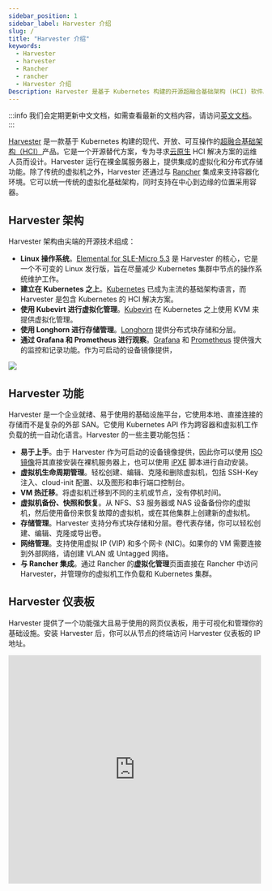 ```yaml
---
sidebar_position: 1
sidebar_label: Harvester 介绍
slug: /
title: "Harvester 介绍"
keywords:
  - Harvester
  - harvester
  - Rancher
  - rancher
  - Harvester 介绍
Description: Harvester 是基于 Kubernetes 构建的开源超融合基础架构 (HCI) 软件。它是 vSphere 和 Nutanix 的开源替代方案。
---
```

:::info
我们会定期更新中文文档，如需查看最新的文档内容，请访问[英文文档](https://docs.harvesterhci.io/)。
:::

[Harvester](https://harvesterhci.io/) 是一款基于 Kubernetes 构建的现代、开放、可互操作的[超融合基础架构（HCI）](https://en.wikipedia.org/wiki/Hyper-converged_infrastructure)产品。它是一个开源替代方案，专为寻求[云原生](https://about.gitlab.com/topics/cloud-native/) HCI 解决方案的运维人员而设计。Harvester 运行在裸金属服务器上，提供集成的虚拟化和分布式存储功能。除了传统的虚拟机之外，Harvester 还通过与 [Rancher](https://ranchermanager.docs.rancher.com/integrations-in-rancher/harvester) 集成来支持容器化环境。它可以统一传统的虚拟化基础架构，同时支持在中心到边缘的位置采用容器。

## Harvester 架构

Harvester 架构由尖端的开源技术组成：
- **Linux 操作系统**。[Elemental for SLE-Micro 5.3](https://github.com/rancher/elemental-toolkit) 是 Harvester 的核心，它是一个不可变的 Linux 发行版，旨在尽量减少 Kubernetes 集群中节点的操作系统维护工作。
- **建立在 Kubernetes 之上**。[Kubernetes](https://kubernetes.io/) 已成为主流的基础架构语言，而 Harvester 是包含 Kubernetes 的 HCI 解决方案。
- **使用 Kubevirt 进行虚拟化管理**。[Kubevirt](https://kubevirt.io/) 在 Kubernetes 之上使用 KVM 来提供虚拟化管理。
- **使用 Longhorn 进行存储管理**。[Longhorn](https://longhorn.io/) 提供分布式块存储和分层。
- **通过 Grafana 和 Prometheus 进行观察**。[Grafana](https://grafana.com/) 和 [Prometheus](https://prometheus.io/) 提供强大的监控和记录功能。作为可启动的设备镜像提供，

![](/img/v1.2/architecture.svg)

## Harvester 功能

Harvester 是一个企业就绪、易于使用的基础设施平台，它使用本地、直接连接的存储而不是复杂的外部 SAN。它使用 Kubernetes API 作为跨容器和虚拟机工作负载的统一自动化语言。Harvester 的一些主要功能包括：
- **易于上手**。由于 Harvester 作为可启动的设备镜像提供，因此你可以使用 [ISO 镜像](https://github.com/harvester/harvester/releases)将其直接安装在裸机服务器上，也可以使用 [iPXE](./install/pxe-boot-install.md) 脚本进行自动安装。
- **虚拟机生命周期管理**。轻松创建、编辑、克隆和删除虚拟机，包括 SSH-Key 注入、cloud-init 配置、以及图形和串行端口控制台。
- **VM 热迁移**。将虚拟机迁移到不同的主机或节点，没有停机时间。
- **虚拟机备份、快照和恢复**。从 NFS、S3 服务器或 NAS 设备备份你的虚拟机，然后使用备份来恢复故障的虚拟机，或在其他集群上创建新的虚拟机。
- **存储管理**。Harvester 支持分布式块存储和分层。卷代表存储，你可以轻松创建、编辑、克隆或导出卷。
- **网络管理**。支持使用虚拟 IP (VIP) 和多个网卡 (NIC)。如果你的 VM 需要连接到外部网络，请创建 VLAN 或 Untagged 网络。
- **与 Rancher 集成**。通过 Rancher 的**虚拟化管理**页面直接在 Rancher 中访问 Harvester，并管理你的虚拟机工作负载和 Kubernetes 集群。

## Harvester 仪表板

Harvester 提供了一个功能强大且易于使用的网页仪表板，用于可视化和管理你的基础设施。安装 Harvester 后，你可以从节点的终端访问 Harvester 仪表板的 IP 地址。

<div class="text-center">
   <iframe width="99%" height="450" src="https://www.youtube.com/embed/Ngsk7m6NYf4" title="YouTube video player" frameborder="0" allow="accelerometer; autoplay; clipboard-write; encrypted-media; gyroscope; picture-in-picture" allowfullscreen></iframe>
</div>
